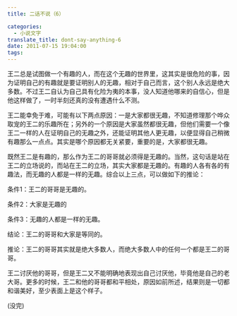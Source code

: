 ```yaml
---
title: 二话不说（6）

categories:
  - 小说文字
translate_title: dont-say-anything-6
date: 2011-07-15 19:04:00
tags:
---
```


王二总是试图做一个有趣的人，而在这个无趣的世界里，这其实是很危险的事，因为证明自己的有趣就是要证明别人的无趣，相对于自己而言，这个别人永远是绝大多数。不过王二自认为自己具有化险为夷的本事，没人知道他哪来的自信心，但是他这样做了，一时半刻还真的没有遭遇什么不测。

王二能幸免于难，可能有以下两点原因：一是大家都很无趣，不知道修理那个哗众取宠的王二的乐趣所在；另外的一个原因是大家虽然都很无趣，但他们需要一个像王二一样的人在证明自己的无趣之外，还能证明其他人更无趣，以便显得自己稍微有趣那么一点点。其实是哪个原因都无关紧要，重要的是，大家都很无趣。

既然王二是有趣的，那么作为王二的哥哥就必须得是无趣的。当然，这句话是站在王二的立场说的，而站在王二的立场，其实大家都是无趣的。有趣的人各有各的有趣法，而无趣的人都是一样的无趣。综合以上三点，可以做如下的推论：

条件1：王二的哥哥是无趣的。

条件2：大家是无趣的

条件3：无趣的人都是一样的无趣。

结论：王二的哥哥和大家是等同的。

推论：王二的哥哥其实就是绝大多数人，而绝大多数人中的任何一个都是王二的哥哥。

王二讨厌他的哥哥，但是王二又不能明确地表现出自己讨厌他，毕竟他是自己的老大哥。更多的时候，王二和他的哥哥都和平相处，原因如前所述，结果则是一切都和谐美好，至少表面上是这个样子。

(没完)